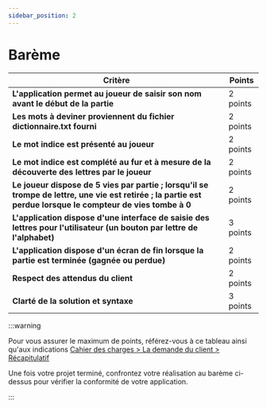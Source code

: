 ```yaml
---
sidebar_position: 2
---
```


# Barème

| Critère | Points |
|---------|--------|
| **L'application permet au joueur de saisir son nom avant le début de la partie** | 2 points |
| **Les mots à deviner proviennent du fichier dictionnaire.txt fourni** | 2 points |
| **Le mot indice est présenté au joueur** | 2 points |
| **Le mot indice est complété au fur et à mesure de la découverte des lettres par le joueur** | 2 points |
| **Le joueur dispose de 5 vies par partie ; lorsqu'il se trompe de lettre, une vie est retirée ; la partie est perdue lorsque le compteur de vies tombe à 0** | 2 points |
| **L'application dispose d'une interface de saisie des lettres pour l'utilisateur (un bouton par lettre de l'alphabet)** | 3 points |
| **L'application dispose d'un écran de fin lorsque la partie est terminée (gagnée ou perdue)** | 2 points |
| **Respect des attendus du client** | 2 points |
| **Clarté de la solution et syntaxe** | 3 points |


:::warning

Pour vous assurer le maximum de points, référez-vous à ce tableau ainsi qu'aux indications [Cahier des charges > La demande du client > Récapitulatif](/docs/cahier-des-charges/presentation#récapitulatif)

Une fois votre projet terminé, confrontez votre réalisation au barème ci-dessus pour vérifier la conformité de votre application.

:::